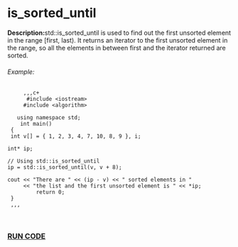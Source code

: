 <h1>is_sorted_until</h1>
<p><strong>Description:</strong>std::is_sorted_until is used to find out the first unsorted element in the range [first, last). It returns an iterator to the first unsorted element in the range, so all the elements in between first and the iterator returned are sorted.</p>

<h6>Example:</h6>
         
         ,,,c+ 
          #include <iostream> 
         #include <algorithm> 

       using namespace std; 
        int main() 
     {    
     int v[] = { 1, 2, 3, 4, 7, 10, 8, 9 }, i; 
  
    int* ip; 
  
    // Using std::is_sorted_until 
    ip = std::is_sorted_until(v, v + 8); 
  
    cout << "There are " << (ip - v) << " sorted elements in "
         << "the list and the first unsorted element is " << *ip; 
             return 0; 
     } 
     ,,,

<br>
<h3><a href="https://rextester.com/NLRDYA45690">RUN CODE</a><h3>

